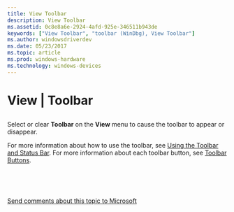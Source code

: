 ```yaml
---
title: View Toolbar
description: View Toolbar
ms.assetid: 0c8e8a6e-2924-4afd-925e-346511b943de
keywords: ["View Toolbar", "toolbar (WinDbg), View Toolbar"]
ms.author: windowsdriverdev
ms.date: 05/23/2017
ms.topic: article
ms.prod: windows-hardware
ms.technology: windows-devices
---
```


# View | Toolbar


## <span id="ddk_view_toolbar_dbg"></span><span id="DDK_VIEW_TOOLBAR_DBG"></span>


Select or clear **Toolbar** on the **View** menu to cause the toolbar to appear or disappear.

For more information about how to use the toolbar, see [Using the Toolbar and Status Bar](using-the-toolbar-and-status-bar.md). For more information about each toolbar button, see [Toolbar Buttons](toolbar-buttons.md).

 

 

[Send comments about this topic to Microsoft](mailto:wsddocfb@microsoft.com?subject=Documentation%20feedback%20[debugger\debugger]:%20View%20|%20Toolbar%20%20RELEASE:%20%285/15/2017%29&body=%0A%0APRIVACY%20STATEMENT%0A%0AWe%20use%20your%20feedback%20to%20improve%20the%20documentation.%20We%20don't%20use%20your%20email%20address%20for%20any%20other%20purpose,%20and%20we'll%20remove%20your%20email%20address%20from%20our%20system%20after%20the%20issue%20that%20you're%20reporting%20is%20fixed.%20While%20we're%20working%20to%20fix%20this%20issue,%20we%20might%20send%20you%20an%20email%20message%20to%20ask%20for%20more%20info.%20Later,%20we%20might%20also%20send%20you%20an%20email%20message%20to%20let%20you%20know%20that%20we've%20addressed%20your%20feedback.%0A%0AFor%20more%20info%20about%20Microsoft's%20privacy%20policy,%20see%20http://privacy.microsoft.com/default.aspx. "Send comments about this topic to Microsoft")




